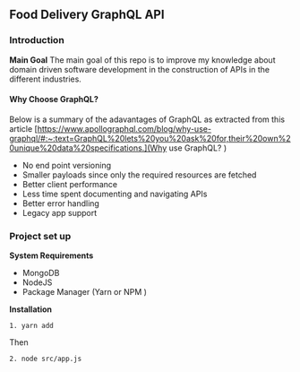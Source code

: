 ## Food Delivery GraphQL API

### Introduction

**Main Goal**
The main goal of this repo is to improve my knowledge about domain driven software development in the construction of APIs in the different industries.

#### Why Choose GraphQL?

Below is a summary of the adavantages of GraphQL as extracted from this article [https://www.apollographql.com/blog/why-use-graphql/#:~:text=GraphQL%20lets%20you%20ask%20for,their%20own%20unique%20data%20specifications.](Why use GraphQL? )

-   No end point versioning
-   Smaller payloads since only the required resources are fetched
-   Better client performance
-   Less time spent documenting and navigating APIs
-   Better error handling
-   Legacy app support

### Project set up

**System Requirements**

-   MongoDB
-   NodeJS
-   Package Manager (Yarn or NPM )

**Installation**

```
1. yarn add
```

Then

```
2. node src/app.js
```
